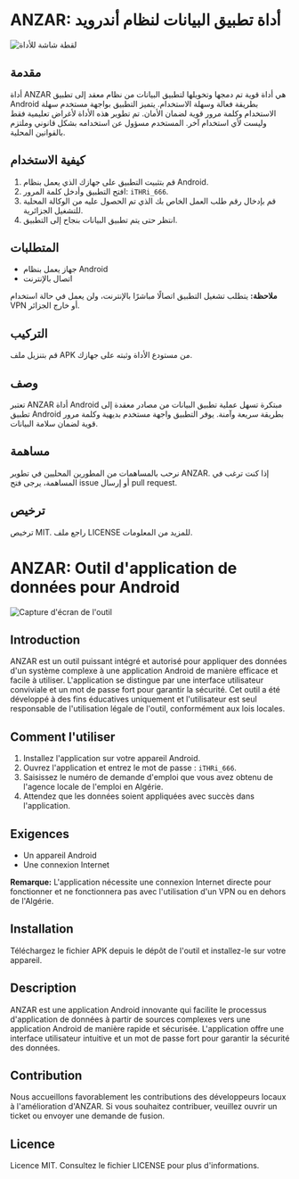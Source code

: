 # ANZAR: أداة تطبيق البيانات لنظام أندرويد

![لقطة شاشة للأداة](screenshot.png)

## مقدمة
أداة ANZAR هي أداة قوية تم دمجها وتخويلها لتطبيق البيانات من نظام معقد إلى تطبيق Android بطريقة فعالة وسهلة الاستخدام. يتميز التطبيق بواجهة مستخدم سهلة الاستخدام وكلمة مرور قوية لضمان الأمان. تم تطوير هذه الأداة لأغراض تعليمية فقط وليست لأي استخدام آخر. المستخدم مسؤول عن استخدامه بشكل قانوني وملتزم بالقوانين المحلية.

## كيفية الاستخدام
1. قم بتثبيت التطبيق على جهازك الذي يعمل بنظام Android.
2. افتح التطبيق وأدخل كلمة المرور: `iTHRi_666`.
3. قم بإدخال رقم طلب العمل الخاص بك الذي تم الحصول عليه من الوكالة المحلية للتشغيل الجزائرية.
4. انتظر حتى يتم تطبيق البيانات بنجاح إلى التطبيق.

## المتطلبات
- جهاز يعمل بنظام Android
- اتصال بالإنترنت

**ملاحظة:** يتطلب تشغيل التطبيق اتصالًا مباشرًا بالإنترنت، ولن يعمل في حالة استخدام VPN أو خارج الجزائر.

## التركيب
قم بتنزيل ملف APK من مستودع الأداة وثبته على جهازك.

## وصف
تعتبر ANZAR أداة Android مبتكرة تسهل عملية تطبيق البيانات من مصادر معقدة إلى تطبيق Android بطريقة سريعة وآمنة. يوفر التطبيق واجهة مستخدم بديهية وكلمة مرور قوية لضمان سلامة البيانات.

## مساهمة
نرحب بالمساهمات من المطورين المحليين في تطوير ANZAR. إذا كنت ترغب في المساهمة، يرجى فتح issue أو إرسال pull request.

## ترخيص
ترخيص MIT. راجع ملف LICENSE للمزيد من المعلومات.


# ANZAR: Outil d'application de données pour Android

![Capture d'écran de l'outil](screenshot.png)

## Introduction
ANZAR est un outil puissant intégré et autorisé pour appliquer des données d'un système complexe à une application Android de manière efficace et facile à utiliser. L'application se distingue par une interface utilisateur conviviale et un mot de passe fort pour garantir la sécurité. Cet outil a été développé à des fins éducatives uniquement et l'utilisateur est seul responsable de l'utilisation légale de l'outil, conformément aux lois locales.

## Comment l'utiliser
1. Installez l'application sur votre appareil Android.
2. Ouvrez l'application et entrez le mot de passe : `iTHRi_666`.
3. Saisissez le numéro de demande d'emploi que vous avez obtenu de l'agence locale de l'emploi en Algérie.
4. Attendez que les données soient appliquées avec succès dans l'application.

## Exigences
- Un appareil Android
- Une connexion Internet

**Remarque:** L'application nécessite une connexion Internet directe pour fonctionner et ne fonctionnera pas avec l'utilisation d'un VPN ou en dehors de l'Algérie.

## Installation
Téléchargez le fichier APK depuis le dépôt de l'outil et installez-le sur votre appareil.

## Description
ANZAR est une application Android innovante qui facilite le processus d'application de données à partir de sources complexes vers une application Android de manière rapide et sécurisée. L'application offre une interface utilisateur intuitive et un mot de passe fort pour garantir la sécurité des données.

## Contribution
Nous accueillons favorablement les contributions des développeurs locaux à l'amélioration d'ANZAR. Si vous souhaitez contribuer, veuillez ouvrir un ticket ou envoyer une demande de fusion.

## Licence
Licence MIT. Consultez le fichier LICENSE pour plus d'informations.
